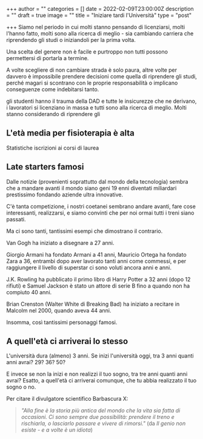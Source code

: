 +++
author = ""
categories = []
date = 2022-02-09T23:00:00Z
description = ""
draft = true
image = ""
title = "Iniziare tardi l'Università"
type = "post"

+++
Siamo nel periodo in cui molti stanno pensando di licenziarsi, molti l'hanno fatto, molti sono alla ricerca di meglio - sia cambiando carriera che riprendendo gli studi o iniziandoli per la prima volta. 

Una scelta del genere non è facile e purtroppo non tutti possono permettersi di portarla a termine. 

A volte scegliere di non cambiare strada è solo paura, altre volte per davvero è impossibile prendere decisioni come quella di riprendere gli studi, perché magari si scontrano con le proprie responsabilità o implicano conseguenze come indebitarsi tanto.

gli studenti hanno il trauma della DAD e tutte le insicurezze che ne derivano, i lavoratori si licenziano in massa e tutti sono alla ricerca di meglio. Molti stanno considerando di riprendere gli 

## L'età media per fisioterapia è alta

Statistiche iscrizioni ai corsi di laurea

## Late starters famosi

Dalle notizie (provenienti soprattutto dal mondo della tecnologia) sembra che a mandare avanti il mondo siano geni 19 enni diventati miliardari prestissimo fondando aziende ultra innovative.

C'è tanta competizione, i nostri coetanei sembrano andare avanti, fare cose interessanti, realizzarsi, e siamo convinti che per noi ormai tutti i treni siano passati.

Ma ci sono tanti, tantissimi esempi che dimostrano il contrario.

Van Gogh ha iniziato a disegnare a 27 anni.

Giorgio Armani ha fondato Armani a 41 anni, Mauricio Ortega ha fondato Zara a 36, entrambi dopo aver lavorato tanti anni come commessi, e per raggiungere il livello di superstar ci sono voluti ancora anni e anni.

J.K. Rowling ha pubblicato il primo libro di Harry Potter a 32 anni (dopo 12 rifiuti) e Samuel Jackson è stato un attore di serie B fino a quando non ha compiuto 40 anni.

Brian Crenston (Walter White di Breaking Bad) ha iniziato a recitare in Malcolm nel 2000, quando aveva 44 anni.

Insomma, così tantissimi personaggi famosi.

## A quell'età ci arriverai lo stesso

L'università dura (almeno) 3 anni. Se inizi l'università oggi, tra 3 anni quanti anni avrai? 29? 36? 50?

E invece se non la inizi e non realizzi il tuo sogno, tra tre anni quanti anni avrai? Esatto, a quell'età ci arriverai comunque, che tu abbia realizzato il tuo sogno o no.

Per citare il divulgatore scientifico Barbascura X:

> _"Alla fine è la storia più antica del mondo che la vita sia fatta di occasioni. Ci sono sempre due possibilità: prendere il treno e rischiarla, o lasciarlo passare e vivere di rimorsi."_ (da _Il genio non esiste - e a volte è un idiota_)